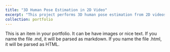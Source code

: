```yaml
---
title: "3D Human Pose Estimation in 2D Video"
excerpt: "This project performs 3D human pose estimation from 2D videos. Given a 2D video of a person, the main idea of 3D pose estimation is to detect 3D locations of the person's joints, which form a “skeleton”.<br/><img src='/images/500x300.png'>"
collection: portfolio
---
```


This is an item in your portfolio. It can be have images or nice text. If you name the file .md, it will be parsed as markdown. If you name the file .html, it will be parsed as HTML. 

